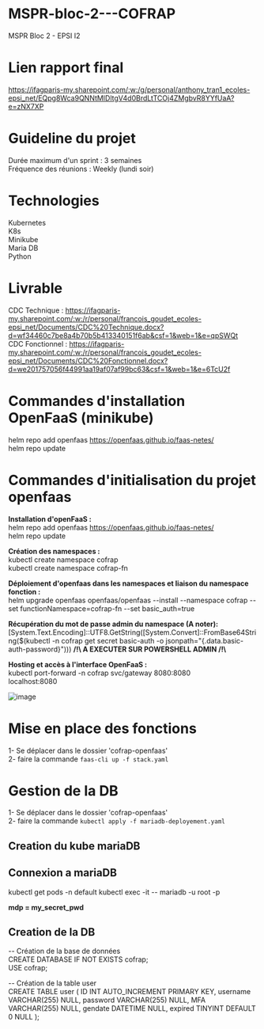 # MSPR-bloc-2---COFRAP
MSPR Bloc 2 - EPSI I2

# Lien rapport final
https://ifagparis-my.sharepoint.com/:w:/g/personal/anthony_tran1_ecoles-epsi_net/EQpg8Wca9QNNtMIDltgV4d0BrdLtTCOj4ZMgbvR8YYfUaA?e=zNX7XP

# Guideline du projet
Durée maximum d'un sprint : 3 semaines<br>
Fréquence des réunions : Weekly (lundi soir)


# Technologies
Kubernetes<br>
K8s<br>
Minikube<br>
Maria DB<br>
Python

# Livrable
CDC Technique : https://ifagparis-my.sharepoint.com/:w:/r/personal/francois_goudet_ecoles-epsi_net/Documents/CDC%20Technique.docx?d=wf34460c7be8a4b70b5b413340151f6ab&csf=1&web=1&e=qpSWQt<br>
CDC Fonctionnel : https://ifagparis-my.sharepoint.com/:w:/r/personal/francois_goudet_ecoles-epsi_net/Documents/CDC%20Fonctionnel.docx?d=we201757056f44991aa19af07af99bc63&csf=1&web=1&e=6TcU2f


# Commandes d'installation OpenFaaS (minikube)

helm repo add openfaas https://openfaas.github.io/faas-netes/ <br>
helm repo update

# Commandes d'initialisation du projet openfaas

<b>Installation d'openFaaS : </b>  <br>
helm repo add openfaas https://openfaas.github.io/faas-netes/  <br>
helm repo update  <br>

<b>Création des namespaces : </b>  <br>
kubectl create namespace cofrap  <br>
kubectl create namespace cofrap-fn<br>

<b>Déploiement d'openfaas dans les namespaces et liaison du namespace fonction :</b> <br>
helm upgrade openfaas openfaas/openfaas --install --namespace cofrap --set functionNamespace=cofrap-fn --set basic_auth=true <br>

<b>Récupération du mot de passe admin du namespace (A noter): </b><br>
[System.Text.Encoding]::UTF8.GetString([System.Convert]::FromBase64String($(kubectl -n cofrap get secret basic-auth -o jsonpath="{.data.basic-auth-password}")))         <b>/!\ A EXECUTER SUR POWERSHELL ADMIN /!\ </b><br>

<b>Hosting et accès à l'interface OpenFaaS : </b> <br>
kubectl port-forward -n cofrap svc/gateway 8080:8080  <br>
localhost:8080  <br>

![image](https://github.com/user-attachments/assets/2139bc47-c47c-4fba-a3e0-eef12ffa2a1c)

# Mise en place des fonctions

1- Se déplacer dans le dossier 'cofrap-openfaas' <br>
2- faire la commande `faas-cli up -f stack.yaml`<br>

# Gestion de la DB
1- Se déplacer dans le dossier 'cofrap-openfaas' <br>
2- faire la commande `kubectl apply -f mariadb-deployement.yaml`<br>

## Creation du kube mariaDB

## Connexion a mariaDB

kubectl get pods -n default
kubectl exec -it <nom-du-pod> -- mariadb -u root -p

<b>mdp = my_secret_pwd</b>

## Creation de la DB

-- Création de la base de données <br>
CREATE DATABASE IF NOT EXISTS cofrap; <br>
USE cofrap;<br>

-- Création de la table user <br>
CREATE TABLE user (
    ID INT AUTO_INCREMENT PRIMARY KEY,
    username VARCHAR(255) NULL,
    password VARCHAR(255) NULL,
    MFA VARCHAR(255) NULL,
    gendate DATETIME NULL,
    expired TINYINT DEFAULT 0 NULL
);
